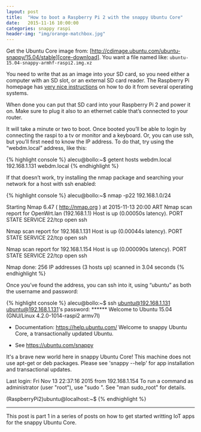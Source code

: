 ```yaml
---
layout: post
title:  "How to boot a Raspberry Pi 2 with the snappy Ubuntu Core"
date:   2015-11-16 10:00:00
categories: snappy raspi
header-img: "img/orange-matchbox.jpg"
---
```

Get the Ubuntu Core image from: [http://cdimage.ubuntu.com/ubuntu-snappy/15.04/stable][core-download].
You want a file named like: `ubuntu-15.04-snappy-armhf-raspi2.img.xz`

You need to write that as an image into your SD card, so you need either a computer with an SD slot, or an external SD card reader. The Raspberry Pi homepage has [very nice instructions][raspi-write-sd] on how to do it from several operating systems.

When done you can put that SD card into your Raspberry Pi 2 and power it on. Make sure to plug it also to an ethernet cable that’s connected to your router.

It will take a minute or two to boot. Once booted you’ll be able to login by connecting the raspi to a tv or monitor and a keyboard. Or, you can use ssh, but you’ll first need to know the IP address. To do that, try using the “webdm.local” address, like this:

{% highlight console %}
alecu@bollo:~$ getent hosts webdm.local
192.168.1.131   webdm.local
{% endhighlight %}

If that doesn’t work, try installing the nmap package and searching your network for a host with ssh enabled:

{% highlight console %}
alecu@bollo:~$ nmap -p22 192.168.1.0/24

Starting Nmap 6.47 ( http://nmap.org ) at 2015-11-13 20:00 ART
Nmap scan report for OpenWrt.lan (192.168.1.1)
Host is up (0.00050s latency).
PORT   STATE SERVICE
22/tcp open  ssh

Nmap scan report for 192.168.1.131
Host is up (0.00044s latency).
PORT   STATE SERVICE
22/tcp open  ssh

Nmap scan report for 192.168.1.154
Host is up (0.000090s latency).
PORT   STATE SERVICE
22/tcp open  ssh

Nmap done: 256 IP addresses (3 hosts up) scanned in 3.04 seconds
{% endhighlight %}

Once you’ve found the address, you can ssh into it, using “ubuntu” as both the username and password:

{% highlight console %}
alecu@bollo:~$ ssh ubuntu@192.168.1.131
ubuntu@192.168.1.131's password: ******
Welcome to Ubuntu 15.04 (GNU/Linux 4.2.0-1014-raspi2 armv7l)

 * Documentation:  https://help.ubuntu.com/
Welcome to snappy Ubuntu Core, a transactionally updated Ubuntu.

 * See https://ubuntu.com/snappy

It's a brave new world here in snappy Ubuntu Core! This machine
does not use apt-get or deb packages. Please see 'snappy --help'
for app installation and transactional updates.

Last login: Fri Nov 13 22:37:16 2015 from 192.168.1.154
To run a command as administrator (user "root"), use "sudo <command>".
See "man sudo_root" for details.

(RaspberryPi2)ubuntu@localhost:~$
{% endhighlight %}

----
This post is part 1 in a series of posts on how to get started writting IoT apps for the snappy Ubuntu Core.

[core-download]:    http://cdimage.ubuntu.com/ubuntu-snappy/15.04/stable
[raspi-write-sd]:   https://www.raspberrypi.org/documentation/installation/installing-images/
